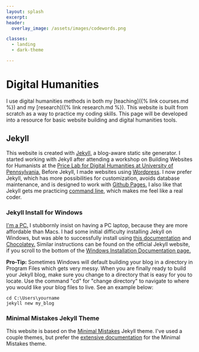 ```yaml
---
layout: splash
excerpt:
header:
  overlay_image: /assets/images/codewords.png

classes:
  - landing
  - dark-theme

---
```


# Digital Humanities

I use digital humanities methods in both my [teaching]({% link courses.md %}) and my [research]({% link research.md %}). This website is built from scratch as a way to practice my coding skills. This page will be developed into a resource for basic website building and digital humanities tools.



## Jekyll
This website is created with [Jekyll,](https://jekyllrb.com/) a blog-aware static site generator. I started working with Jekyll after attending a workshop on Building Websites for Humanists at the [Price Lab for Digital Humanities at University of Pennsylvania.](https://pricelab.sas.upenn.edu/) Before Jekyll, I made websites using [Wordpress](http://www.wordpress.com). I now prefer Jekyll, which has more possibilities for customization, avoids database maintenance, and is designed to work with [Github Pages.](https://pages.github.com/) I also like that Jekyll gets me practicing [command line,]( https://en.wikipedia.org/wiki/Command-line_interface) which makes me feel like a real coder.

### Jekyll Install for Windows
[I'm a PC.](https://www.youtube.com/watch?v=XvkB8jyct0k&index=3&list=PL2B73A382291A18C5) I stubbornly insist on having a PC laptop, because they are more affordable than Macs. I had some initial difficulty installing Jekyll on Windows, but was able to successfully install using [this documentation](https://learn.cloudcannon.com/jekyll/install-jekyll-on-windows/) and [Chocolatey.](https://chocolatey.org/) Similar instructions can be found on the official Jekyll website, if you scroll to the bottom of the [Windows Installation Documentation page.](https://jekyllrb.com/docs/windows/)

**Pro-Tip:** Sometimes Windows will default building your blog in a directory in Program Files which gets very messy. When you are finally ready to build your Jekyll blog, make sure you change to a directory that is easy for you to locate. Use the command "cd" for "change directory" to navigate to where you would like your blog files to live. See an example below:

```
cd C:\Users\yourname
jekyll new my_blog

```
### Minimal Mistakes Jekyll Theme
This website is based on the [Minimal Mistakes](https://mmistakes.github.io/minimal-mistakes/) Jekyll theme. I've used a couple themes, but prefer the [extensive documentation](https://mmistakes.github.io/minimal-mistakes/docs/quick-start-guide/) for the Minimal Mistakes theme.
